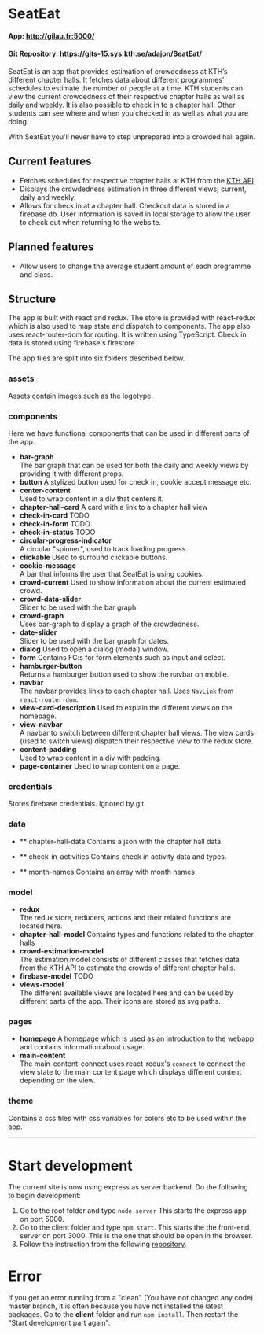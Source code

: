 # SeatEat

<h4>App: <a href='http://gilau.fr:5000/'>http://gilau.fr:5000/</a></h4>
<h4>Git Repository: <a href='https://gits-15.sys.kth.se/adajon/SeatEat/'>https://gits-15.sys.kth.se/adajon/SeatEat/</a></h4>

SeatEat is an app that provides estimation of crowdedness at KTH’s different chapter halls. It fetches data about different programmes' schedules to estimate the number of people at a time. KTH students can view the current crowdedness of their respective chapter halls as well as daily and weekly. It is also possible to check in to a chapter hall. Other students can see where and when you checked in as well as what you are doing. 

With SeatEat you'll never have to step unprepared into a crowded hall again.

## Current features

* Fetches schedules for respective chapter halls at KTH from the <a href='https://www.kth.se/en/api/anvand-data-fran-kth-1.57059'>KTH API</a>.
* Displays the crowdedness estimation in three different views; current, daily and weekly.
* Allows for check in at a chapter hall. Checkout data is stored in a firebase db. User information is saved in local storage to allow the user to check out when returning to the website.

## Planned features

* Allow users to change the average student amount of each programme and class.

## Structure
The app is built with react and redux. The store is provided with react-redux which is also used to map state and dispatch to components. The app also uses react-router-dom for routing. It is written using TypeScript. Check in data is stored using firebase's firestore.

The app files are split into six folders described below.

### assets

Assets contain images such as the logotype.

### components

Here we have functional components that can be used in different parts of the app. 
* **bar-graph**  
The bar graph that can be used for both the daily and weekly views by providing it with different props. 
* **button**
A stylized button used for check in, cookie accept message etc.
* **center-content**  
Used to wrap content in a div that centers it.
* **chapter-hall-card**
A card with a link to a chapter hall view
* **check-in-card**
TODO
* **check-in-form**
TODO
* **check-in-status**
TODO
* **circular-progress-indicator**  
A circular "spinner", used to track loading progress.
* **clickable**
Used to surround clickable buttons.
* **cookie-message**  
A bar that informs the user that SeatEat is using cookies.
* **crowd-current**
Used to show information about the current estimated crowd.
* **crowd-data-slider**  
Slider to be used with the bar graph.
* **crowd-graph**  
Uses bar-graph to display a graph of the crowdedness.
* **date-slider**  
Slider to be used with the bar graph for dates.
* **dialog**
Used to open a dialog (modal) window.
* **form**
Contains FC:s for form elements such as input and select.
* **hamburger-button**  
Returns a hamburger button used to show the navbar on mobile.
* **navbar**  
The navbar provides links to each chapter hall. Uses `NavLink` from `react-router-dom`.
* **view-card-description**
Used to explain the different views on the homepage.
* **view-navbar**  
A navbar to switch between different chapter hall views. The view cards (used to switch views) dispatch their respective view to the redux store.
* **content-padding**  
Used to wrap content in a div with padding.
* **page-container**
Used to wrap content on a page.

### credentials

Stores firebase credentials. Ignored by git.

### data

* ** chapter-hall-data
Contains a json with the chapter hall data.

* ** check-in-activities
Contains check in activity data and types.

* ** month-names
Contains an array with month names

### model
* **redux**  
The redux store, reducers, actions and their related functions are located here.
* **chapter-hall-model**
Contains types and functions related to the chapter halls
* **crowd-estimation-model**  
The estimation model consists of different classes that fetches data from the KTH API to estimate the crowds of different chapter halls.
* **firebase-model**
TODO
* **views-model**  
The different available views are located here and can be used by different parts of the app. Their icons are stored as svg paths.

### pages
* **homepage**
A homepage which is used as an introduction to the webapp and contains information about usage.
* **main-content**  
The main-content-connect uses react-redux's `connect` to connect the view state to the main content page which displays different content depending on the view.

### theme
Contains a css files with css variables for colors etc to be used within the app.

-----

# Start development
The current site is now using express as server backend. Do the following to begin development:

1. Go to the root folder and type `node server` This starts the express app on port 5000.
2. Go to the client folder and type `npm start`. This starts the the front-end server on port 3000. This is the one that should be open in the browser.
3. Follow the instruction from the following [repository](https://gits-15.sys.kth.se/SeatEat/SeatEat-Credentials).

# Error
If you get an error running from a "clean" (You have not changed any code) master branch, it is often because you have not installed the latest packages. Go to the **client** folder and run `npm install`. Then restart the "Start development part again".
